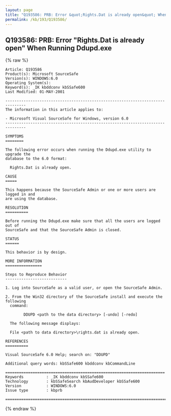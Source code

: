```yaml
---
layout: page
title: "Q193586: PRB: Error &quot;Rights.Dat is already open&quot; When Running Ddupd.exe"
permalink: /kb/193/Q193586/
---
```


## Q193586: PRB: Error &quot;Rights.Dat is already open&quot; When Running Ddupd.exe

{% raw %}

	Article: Q193586
	Product(s): Microsoft SourceSafe
	Version(s): WINDOWS:6.0
	Operating System(s): 
	Keyword(s): _IK kbddconv kbSSafe600
	Last Modified: 01-MAY-2001
	
	-------------------------------------------------------------------------------
	The information in this article applies to:
	
	- Microsoft Visual SourceSafe for Windows, version 6.0 
	-------------------------------------------------------------------------------
	
	SYMPTOMS
	========
	
	The following error occurs when running the Ddupd.exe utility to upgrade the
	database to the 6.0 format:
	
	  Rights.Dat is already open.
	
	CAUSE
	=====
	
	This happens because the SourceSafe Admin or one or more users are logged in and
	are using the database.
	
	RESOLUTION
	==========
	
	Before running the Ddupd.exe make sure that all the users are logged out of
	SourceSafe and that the SourceSafe Admin is closed.
	
	STATUS
	======
	
	This behavior is by design.
	
	MORE INFORMATION
	================
	
	Steps to Reproduce Behavior
	---------------------------
	
	1. Log into SourceSafe as a valid user, or open the SourceSafe Admin.
	
	2. From the Win32 directory of the SourceSafe install and execute the following
	  command:
	
	        DDUPD <path to the data directory> [-undo] [-redo]
	
	  The following message displays:
	
	  File <path to data directory>\rights.dat is already open.
	
	REFERENCES
	==========
	
	Visual SourceSafe 6.0 Help; search on: "DDUPD"
	
	Additional query words: kbSSafe600 kbddconv kbCommandLine
	
	======================================================================
	Keywords          : _IK kbddconv kbSSafe600 
	Technology        : kbSSafeSearch kbAudDeveloper kbSSafe600
	Version           : WINDOWS:6.0
	Issue type        : kbprb
	
	=============================================================================
	

{% endraw %}
